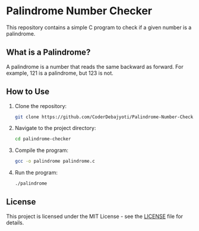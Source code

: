 # Palindrome Number Checker

This repository contains a simple C program to check if a given number is a palindrome.

## What is a Palindrome?

A palindrome is a number that reads the same backward as forward. For example, 121 is a palindrome, but 123 is not.

## How to Use

1. Clone the repository:
    ```sh
    git clone https://github.com/CoderDebajyoti/Palindrome-Number-Checker-.git
    ```
2. Navigate to the project directory:
    ```sh
    cd palindrome-checker
    ```
3. Compile the program:
    ```sh
    gcc -o palindrome palindrome.c
    ```
4. Run the program:
    ```sh
    ./palindrome
    ```

## License

This project is licensed under the MIT License - see the [LICENSE](LICENSE) file for details.
